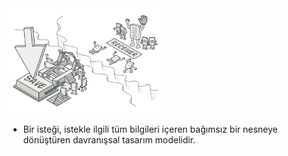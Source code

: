 <img src="https://github.com/ElifRana/DesignPatterns/blob/master/src/main/java/com/example/designpatterns/behavioral/command/Command.png" width="50%" height="50%"/>

* Bir isteği, istekle ilgili tüm bilgileri içeren bağımsız bir nesneye dönüştüren davranışsal tasarım modelidir.
